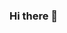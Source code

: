 ### Hi there 👋

<!--
**marioDAM/marioDAM** is a ✨ _special_ ✨ repository because its `README.md` (this file) appears on your GitHub profile.
Desarrollador de Software en proceso, cursando 2ºDAM en Madrid.
Muy atento en seguir aprendiendo en cuanto a difentes tecnlogías o frameworks
Here are some ideas to get you started:

- 🔭 I’m currently working on ...
- 🌱 I’m currently learning ...
- 👯 I’m looking to collaborate on ...
- 🤔 I’m looking for help with ...
- 💬 Ask me about ...
- 📫 How to reach me: ...
- 😄 Pronouns: ...
- ⚡ Fun fact: ...
-->
